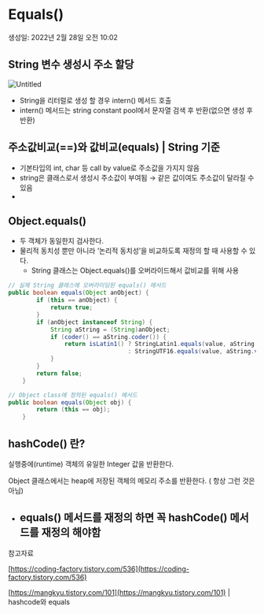 # Equals()

생성일: 2022년 2월 28일 오전 10:02

## String 변수 생성시 주소 할당

![Untitled](Equals()%2031c61/Untitled.png)

- String을 리터럴로 생성 할 경우 intern() 메서드 호출
- intern() 메서드는 string constant pool에서 문자열 검색 후 반환(없으면 생성 후 반환)

## 주소값비교(==)와 값비교(equals)  | String 기준

- 기본타입의 int, char 등 call by value로 주소값을 가지지 않음
- string은 클래스로서 생성시 주소값이 부여됨 → 같은 값이여도 주소값이 달라질 수 있음
- 

## Object.equals()

- 두 객체가 동일한지 검사한다.
- 물리적 동치성 뿐만 아니라 ‘논리적 동치성’을 비교하도록 재정의 할 때 사용할 수 있다.
    - String 클래스는 Object.equals()를 오버라이드해서 값비교를 위해 사용
    

```java
// 실제 String 클래스에 오버라이딩된 equals() 메서드
public boolean equals(Object anObject) {
        if (this == anObject) {
            return true;
        }
        if (anObject instanceof String) {
            String aString = (String)anObject;
            if (coder() == aString.coder()) {
                return isLatin1() ? StringLatin1.equals(value, aString.value)
                                  : StringUTF16.equals(value, aString.value);
            }
        }
        return false;
    }

// Object class에 정의된 equals() 메서드
public boolean equals(Object obj) {
        return (this == obj);
    }
```

## hashCode() 란?

실행중에(runtime) 객체의 유일한 Integer 값을 반환한다. 

Object 클래스에서는 heap에 저장된 객체의 메모리 주소를 반환한다. ( 항상 그런 것은 아님)

- equals() 메서드를 재정의 하면 꼭 hashCode() 메서드를 재정의 해야함
    - 

참고자료

[https://coding-factory.tistory.com/536](https://coding-factory.tistory.com/536)

[https://mangkyu.tistory.com/101](https://mangkyu.tistory.com/101)  |  hashcode와 equals